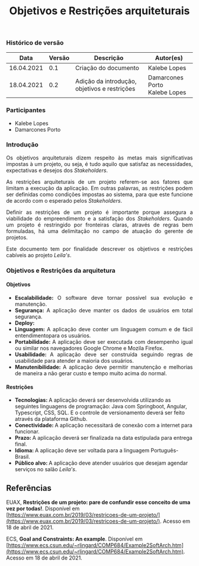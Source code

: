 # <center> Objetivos e Restrições arquiteturais
<br>
    
### Histórico de versão<br>

|Data | Versão | Descrição | Autor(es)|
| -- | -- | -- | -- |
| 16.04.2021 | 0.1 | Criação do documento | Kalebe Lopes |
| 18.04.2021 | 0.2 | Adição da introdução, objetivos e restrições | Damarcones Porto<br> Kalebe Lopes |


### Participantes

* Kalebe Lopes
* Damarcones Porto

### Introdução

<div align="justify">
<p>Os objetivos arquiteturais dizem respeito às metas mais significativas impostas à um projeto, ou seja, é tudo aquilo que satisfaz as necessidades, expectativas e desejos dos <i>Stakeholders</i>.</p>
<p>As restrições arquiteturais de um projeto referem-se aos fatores que limitam a execução da  aplicação. Em outras palavras, as restrições podem ser definidas como condições impostas ao sistema, para que este funcione de acordo com o esperado pelos <i>Stakeholders</i>. </p>
<p>Definir as restrições de um projeto é importante porque assegura a viabilidade do empreendimento e a satisfação dos <i>Stakeholders</i>. Quando um projeto é restringido por fronteiras claras, através de regras bem formuladas, há uma delimitação no campo de atuação do gerente de projetos.</p>
<p>Este documento tem por finalidade descrever os objetivos e restrições cabíveis ao projeto <i> Leila's</i>.</p>
</div>

### Objetivos e Restrições da arquitetura

#### Objetivos
<div align="justify">
<ul>

  <li><b>Escalabilidade: </b>O software deve tornar possível sua evolução e manutenção.</li>
  <li><b> Segurança: </b>A aplicação deve manter os dados de usuários em total segurança.</li>
  <li><b> Deploy: </b></li>
  <li><b> Linguagem: </b>A aplicação deve conter um linguagem comum e de fácil entendimentopara os usuários. </li>
  <li><b>Portabilidade: </b>A aplicação deve ser executada com desempenho igual ou similar nos navegadores Google Chrome e Mozila Firefox. </li>
  <li><b> Usabilidade: </b>A aplicação deve ser construída seguindo regras de usabilidade para atender a maioria dos usuários.</li>
  <li><b> Manutenibilidade: </b>A aplicação deve permitir manutenção e melhorias de maneira a não gerar custo e tempo muito acima do normal.</li>

</ul>
</div>

#### Restrições
<ul>
  <li><b>Tecnologias: </b>A aplicação deverá ser desenvolvida utilizando as seguintes linguagens de programação: Java com Springboot, Angular, Typescript, CSS, SQL. E o controle de versionamento deverá ser feito através da plataforma Github.</li>
  <li><b>Conectividade: </b>A aplicação necessitará de conexão com a internet para funcionar.</li>
  <li><b>Prazo: </b>A aplicação deverá ser finalizada na data estipulada para entrega final.</li>
  <li><b>Idioma: </b>A aplicação deve ser voltada para a linguagem Português-Brasil.</li>
  <li><b>Público alvo: </b>A aplicação deve atender usuários que desejam agendar serviços no salão <i>Leila's</i>.</li>
</ul>

## Referências

EUAX, **Restrições de um projeto: pare de confundir esse conceito de uma vez por todas!**. Disponível em [https://www.euax.com.br/2019/03/restricoes-de-um-projeto/](https://www.euax.com.br/2019/03/restricoes-de-um-projeto/). Acesso em 18 de abril de 2021.

ECS, **Goal and Constraints: An example**. Disponível em [https://www.ecs.csun.edu/~rlingard/COMP684/Example2SoftArch.htm](https://www.ecs.csun.edu/~rlingard/COMP684/Example2SoftArch.htm). Acesso em 18 de abril de 2021.